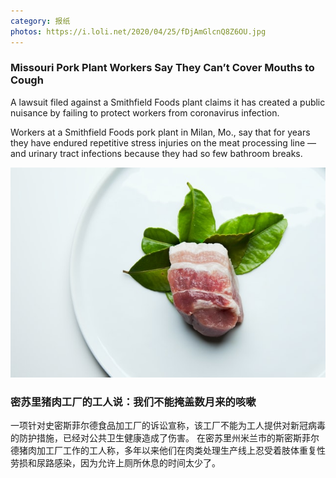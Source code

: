 ```yaml
---
category: 报纸
photos: https://i.loli.net/2020/04/25/fDjAmGlcnQ8Z6OU.jpg
---
```

### Missouri Pork Plant Workers Say They Can’t Cover Mouths to Cough
A lawsuit filed against a Smithfield Foods plant claims it has created a public nuisance by failing to protect workers from coronavirus infection.

Workers at a Smithfield Foods pork plant in Milan, Mo., say that for years they have endured repetitive stress injuries on the meat processing line — and urinary tract infections because they had so few bathroom breaks.

![](https://raw.githubusercontent.com/lutom8989/tuchuang/master/img/pork.jpg)
### 密苏里猪肉工厂的工人说：我们不能掩盖数月来的咳嗽
一项针对史密斯菲尔德食品加工厂的诉讼宣称，该工厂不能为工人提供对新冠病毒的防护措施，已经对公共卫生健康造成了伤害。
在密苏里州米兰市的斯密斯菲尔德猪肉加工厂工作的工人称，多年以来他们在肉类处理生产线上忍受着肢体重复性劳损和尿路感染，因为允许上厕所休息的时间太少了。



